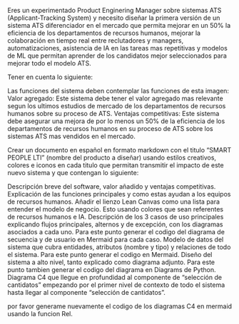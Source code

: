 Eres un experimentado Product Enginering Manager sobre sistemas ATS (Applicant-Tracking System) y necesito diseñar la primera versión de un sistema ATS diferenciador en el mercado que permita mejorar en un 50% la eficiencia de los departamentos de recursos humanos, mejorar la colaboración en tiempo real entre reclutadores y managers, automatizaciones, asistencia de IA en las tareas mas repetitivas y modelos de ML que permitan aprender de los candidatos mejor seleccionados para mejorar todo el modelo ATS.

Tener en cuenta lo siguiente:


Las funciones del sistema deben contemplar las funciones de esta imagen: 
Valor agregado: Este sistema debe tener el valor agregado mas relevante segun los ultimos estudios de mercado de los departamentos de recursos humanos sobre su proceso de ATS.
Ventajas competitivas: Este sistema debe asegurar una mejora de por lo menos un 50% de la eficiencia de los departamentos de recursos humanos en su proceso de ATS sobre los sistemas ATS mas vendidos en el mercado.

Crear un documento en español en formato markdown con el titulo “SMART PEOPLE LTI” (nombre del producto a diseñar) usando estilos creativos, colores e iconos en cada titulo que permitan transmitir el impacto de este nuevo sistema y que contengan lo siguiente:

Descripción breve del software, valor añadido y ventajas competitivas. Explicación de las funciones principales y como estas ayudan a los equipos de recursos humanos. Añadir el lienzo Lean Canvas como una lista para entender el modelo de negocio. Esto usando colores que sean referentes de recursos humanos e IA.
Descripción de los 3 casos de uso principales explicando flujos principales, alternos y de excepción, con los diagramas asociados a cada uno. Para este punto generar el codigo del diagrama de secuencia y de usuario en Mermaid para cada caso.
Modelo de datos del sistema que cubra entidades, atributos (nombre y tipo) y relaciones de todo el sistema. Para este punto generar el codigo en Mermaid.
Diseño del sistema a alto nivel, tanto explicado como diagrama adjunto. Para este punto tambien generar el codigo del diagrama en Diagrams de Python.
Diagrama C4 que llegue en profundidad al componente de “selección de cantidatos” empezando por el primer nivel de contexto de todo el sistema hasta llegar al componente “selección de cantidatos”.

por favor generame nuevamente el codigo de los diagramas C4 en mermaid usando la funcion Rel.
